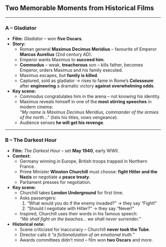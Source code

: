 ## **Two Memorable Moments from Historical Films**

---

### **A – Gladiator**

- **Film:** _Gladiator_ – won **five Oscars**.
- **Story:**
    - Roman general **Maximus Decimus Meridius** – favourite of Emperor **Marcus Aurelius** (2nd century AD).
    - Emperor wants Maximus to **succeed him**.
    - **Commodus** – weak, **treacherous** son – kills father, becomes Emperor, orders Maximus and his family executed.
    - Maximus escapes, but **family is killed**.
    - Captured, sold as gladiator → rises to fame in Rome’s **Colosseum** after **engineering** a dramatic victory **against overwhelming odds**.
- **Key scene:**
    - Commodus congratulates him in the arena – not knowing his identity.
    - Maximus reveals himself in one of the **most stirring speeches** in modern cinema:  
        _“My name is Maximus Decimus Meridius, commander of the armies of the north…”_ (lists his titles, vows vengeance).
    - Audience senses **he will get his revenge**.

---

### **B – The Darkest Hour**

- **Film:** _The Darkest Hour_ – set **May 1940**, early WWII.
- **Context:**
    - Germany winning in Europe, British troops trapped in Northern France.
    - Prime Minister **Winston Churchill** must choose: **fight Hitler and the Nazis** or negotiate a **peace treaty**.
    - Parliament presses for negotiation.
- **Key scene:**
    - Churchill takes **London Underground** for first time.
    - Asks passengers:
        1. “What would you do if the enemy invaded?” → they say “Fight!”
        2. “Should I negotiate with Hitler?” → they say “Never!”
    - Inspired, Churchill uses their words in his famous speech:  
        _“We shall fight on the beaches… we shall never surrender.”_
- **Historical note:**
    - Scene criticized for inaccuracy – Churchill **never took the Tube**.
    - Director calls it _“a fictionalization of an emotional truth.”_
    - Awards committees didn’t mind – film won **two Oscars** and more.